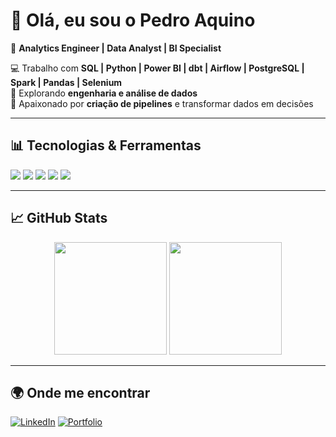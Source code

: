 # 👋 Olá, eu sou o Pedro Aquino  

🎯 **Analytics Engineer | Data Analyst | BI Specialist**

💻 Trabalho com **SQL | Python | Power BI | dbt | Airflow | PostgreSQL | Spark | Pandas | Selenium**  
🌱 Explorando **engenharia e análise de dados**  
🚀 Apaixonado por **criação de pipelines** e transformar dados em decisões

---

## 📊 Tecnologias & Ferramentas
<p align="left">
  <img src="https://img.shields.io/badge/SQL-025E8C?style=for-the-badge&logo=postgresql&logoColor=white"/>
  <img src="https://img.shields.io/badge/Python-3776AB?style=for-the-badge&logo=python&logoColor=yellow"/>
  <img src="https://img.shields.io/badge/Power%20BI-F2C811?style=for-the-badge&logo=powerbi&logoColor=black"/>
  <img src="https://img.shields.io/badge/dbt-FF694B?style=for-the-badge&logo=dbt&logoColor=white"/>
  <img src="https://img.shields.io/badge/Airflow-017CEE?style=for-the-badge&logo=apacheairflow&logoColor=white"/>
</p>

---

## 📈 GitHub Stats
<p align="center">
  <img height="180em" src="https://github-readme-stats.vercel.app/api?username=pedroLaquino&show_icons=true&theme=radical"/>
  <img height="180em" src="https://github-readme-stats.vercel.app/api/top-langs/?username=pedroLaquino&layout=compact&theme=radical"/>
</p>

---

## 🌍 Onde me encontrar
[![LinkedIn](https://img.shields.io/badge/LinkedIn-0A66C2?style=for-the-badge&logo=linkedin&logoColor=white)](https://www.linkedin.com/in/pedroaquinoanalyst/)
[![Portfolio](https://img.shields.io/badge/Portfólio-000?style=for-the-badge&logo=githubpages&logoColor=white)](https://pedroaquinoportfolio.abacusai.app/)
